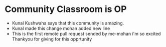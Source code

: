 # Community Classroom is OP

- Kunal Kushwaha says that this community is amazing.
- Kunal made this change
mohan added new line
- This is the first remote pull request sended by me-mohan i'm so excited Thankyou for giving for this opprtunity
